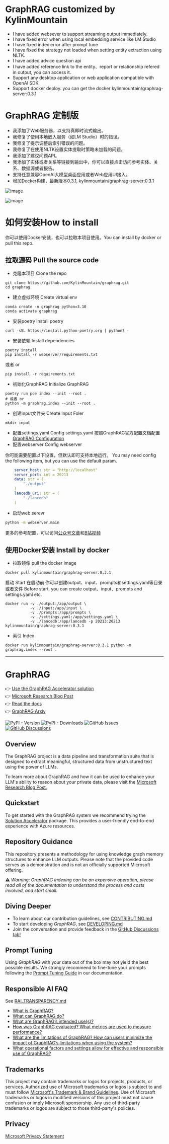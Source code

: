 # GraphRAG customized by KylinMountain
- I have added websever to support streaming output immediately.
- I have fixed error when using local embedding service like LM Studio
- I have fixed index error after prompt tune
- I have fixed the strategy not loaded when setting entity extraction using NLTK.
- I have added advice question api
- I have added reference link to the entity、report or relationship refered in output, you can access it.
- Support any desktop application or web application compatible with OpenAI SDK.
- Support docker deploy. you can get the docker kylinmountain/graphrag-server:0.3.1

# GraphRAG 定制版
- 我添加了Web服务器，以支持真即时流式输出。
- 我修复了使用本地嵌入服务（如LM Studio）时的错误。
- 我修复了提示调整后索引错误的问题。
- 我修复了在使用NLTK设置实体提取时策略未加载的问题。
- 我添加了建议问题API。
- 我添加了实体或者关系等链接到输出中，你可以直接点击访问参考实体、关系、数据源或者报告。
- 支持任意兼容OpenAI大模型桌面应用或者Web应用UI接入。
- 增加Docker构建，最新版本0.3.1, kylinmountain/graphrag-server:0.3.1

![image](https://github.com/user-attachments/assets/c251d434-4925-4012-88e7-f3b2ff40471f)


![image](https://github.com/user-attachments/assets/ab7a8d2e-aeec-4a0c-afb9-97086b9c7b2a)

# 如何安装How to install
你可以使用Docker安装，也可以拉取本项目使用。You can install by docker or pull this repo.
## 拉取源码 Pull the source code
- 克隆本项目 Clone the repo
```
git clone https://github.com/KylinMountain/graphrag.git
cd graphrag
```
- 建立虚拟环境 Create virtual env
```
conda create -n graphrag python=3.10
conda activate graphrag
```
- 安装poetry Install poetry
```
curl -sSL https://install.python-poetry.org | python3 -
```
- 安装依赖 Install dependencies
```
poetry install
pip install -r webserver/requirements.txt
```
或者 or
```
pip install -r requirements.txt
```
- 初始化GraphRAG Initialize GraphRAG
```
poetry run poe index --init --root .
# 或者 or 
python -m graphrag.index --init --root . 
```
- 创建input文件夹 Create Input Foler
```
mkdir input
```
- 配置settings.yaml Config settings.yaml
按照GraphRAG官方配置文档配置 [GraphRAG Configuration](https://microsoft.github.io/graphrag/posts/config/json_yaml/)
- 配置webserver Config webserver

你可能需要配置以下设置，但默认即可支持本地运行。 You may need config the following item, but you can use the default param.
```yaml
    server_host: str = "http://localhost"
    server_port: int = 20213
    data: str = (
        "./output"
    )
    lancedb_uri: str = (
        "./lancedb"
    )
```
- 启动web serevr
```bash
python -m webserver.main
```
更多的参考配置，可以访问[公众号文章](https://mp.weixin.qq.com/mp/appmsgalbum?__biz=MzI0OTAzNTEwMw==&action=getalbum&album_id=3429606151455670272&uin=&key=&devicetype=iMac+MacBookPro17%2C1+OSX+OSX+14.4+build(23E214)&version=13080710&lang=zh_CN&nettype=WIFI&ascene=0&fontScale=100)和[B站视频](https://www.bilibili.com/video/BV113v8e6EZn)

## 使用Docker安装 Install by docker
- 拉取镜像 pull the docker image
```
docker pull kylinmountain/graphrag-server:0.3.1
```
启动 Start
在启动前 你可以创建output、input、prompts和settings.yaml等目录或者文件
Before start, you can create output、input、prompts and settings.yaml etc.
```
docker run -v ./output:/app/output \
           -v ./input:/app/input \
           -v ./prompts:/app/prompts \
           -v ./settings.yaml:/app/settings.yaml \
           -v ./lancedb:/app/lancedb -p 20213:20213 kylinmountain/graphrag-server:0.3.1

```
- 索引 Index
```
docker run kylinmountain/graphrag-server:0.3.1 python -m graphrag.index --root .
```




-------
# GraphRAG

👉 [Use the GraphRAG Accelerator solution](https://github.com/Azure-Samples/graphrag-accelerator) <br/>
👉 [Microsoft Research Blog Post](https://www.microsoft.com/en-us/research/blog/graphrag-unlocking-llm-discovery-on-narrative-private-data/)<br/>
👉 [Read the docs](https://microsoft.github.io/graphrag)<br/>
👉 [GraphRAG Arxiv](https://arxiv.org/pdf/2404.16130)

<div align="left">
  <a href="https://pypi.org/project/graphrag/">
    <img alt="PyPI - Version" src="https://img.shields.io/pypi/v/graphrag">
  </a>
  <a href="https://pypi.org/project/graphrag/">
    <img alt="PyPI - Downloads" src="https://img.shields.io/pypi/dm/graphrag">
  </a>
  <a href="https://github.com/microsoft/graphrag/issues">
    <img alt="GitHub Issues" src="https://img.shields.io/github/issues/microsoft/graphrag">
  </a>
  <a href="https://github.com/microsoft/graphrag/discussions">
    <img alt="GitHub Discussions" src="https://img.shields.io/github/discussions/microsoft/graphrag">
  </a>
</div>

## Overview

The GraphRAG project is a data pipeline and transformation suite that is designed to extract meaningful, structured data from unstructured text using the power of LLMs.

To learn more about GraphRAG and how it can be used to enhance your LLM's ability to reason about your private data, please visit the <a href="https://www.microsoft.com/en-us/research/blog/graphrag-unlocking-llm-discovery-on-narrative-private-data/" target="_blank">Microsoft Research Blog Post.</a>

## Quickstart

To get started with the GraphRAG system we recommend trying the [Solution Accelerator](https://github.com/Azure-Samples/graphrag-accelerator) package. This provides a user-friendly end-to-end experience with Azure resources.

## Repository Guidance

This repository presents a methodology for using knowledge graph memory structures to enhance LLM outputs. Please note that the provided code serves as a demonstration and is not an officially supported Microsoft offering.

⚠️ *Warning: GraphRAG indexing can be an expensive operation, please read all of the documentation to understand the process and costs involved, and start small.*

## Diving Deeper

- To learn about our contribution guidelines, see [CONTRIBUTING.md](./CONTRIBUTING.md)
- To start developing _GraphRAG_, see [DEVELOPING.md](./DEVELOPING.md)
- Join the conversation and provide feedback in the [GitHub Discussions tab!](https://github.com/microsoft/graphrag/discussions)

## Prompt Tuning

Using _GraphRAG_ with your data out of the box may not yield the best possible results.
We strongly recommend to fine-tune your prompts following the [Prompt Tuning Guide](https://microsoft.github.io/graphrag/prompt_tuning/overview/) in our documentation.

## Responsible AI FAQ

See [RAI_TRANSPARENCY.md](./RAI_TRANSPARENCY.md)

- [What is GraphRAG?](./RAI_TRANSPARENCY.md#what-is-graphrag)
- [What can GraphRAG do?](./RAI_TRANSPARENCY.md#what-can-graphrag-do)
- [What are GraphRAG’s intended use(s)?](./RAI_TRANSPARENCY.md#what-are-graphrags-intended-uses)
- [How was GraphRAG evaluated? What metrics are used to measure performance?](./RAI_TRANSPARENCY.md#how-was-graphrag-evaluated-what-metrics-are-used-to-measure-performance)
- [What are the limitations of GraphRAG? How can users minimize the impact of GraphRAG’s limitations when using the system?](./RAI_TRANSPARENCY.md#what-are-the-limitations-of-graphrag-how-can-users-minimize-the-impact-of-graphrags-limitations-when-using-the-system)
- [What operational factors and settings allow for effective and responsible use of GraphRAG?](./RAI_TRANSPARENCY.md#what-operational-factors-and-settings-allow-for-effective-and-responsible-use-of-graphrag)

## Trademarks

This project may contain trademarks or logos for projects, products, or services. Authorized use of Microsoft
trademarks or logos is subject to and must follow
[Microsoft's Trademark & Brand Guidelines](https://www.microsoft.com/en-us/legal/intellectualproperty/trademarks/usage/general).
Use of Microsoft trademarks or logos in modified versions of this project must not cause confusion or imply Microsoft sponsorship.
Any use of third-party trademarks or logos are subject to those third-party's policies.

## Privacy

[Microsoft Privacy Statement](https://privacy.microsoft.com/en-us/privacystatement)
